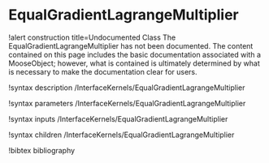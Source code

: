 <!-- MOOSE Documentation Stub: Remove this when content is added. -->

# EqualGradientLagrangeMultiplier

!alert construction title=Undocumented Class
The EqualGradientLagrangeMultiplier has not been documented. The content contained on this page
includes the basic documentation associated with a MooseObject; however, what is contained is
ultimately determined by what is necessary to make the documentation clear for users.

!syntax description /InterfaceKernels/EqualGradientLagrangeMultiplier

!syntax parameters /InterfaceKernels/EqualGradientLagrangeMultiplier

!syntax inputs /InterfaceKernels/EqualGradientLagrangeMultiplier

!syntax children /InterfaceKernels/EqualGradientLagrangeMultiplier

!bibtex bibliography
